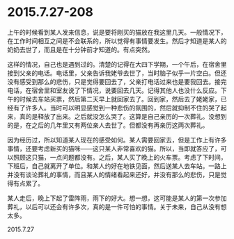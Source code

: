 2015.7.27-208
=============
上午的时候看到某人发来信息，说是要将刚买的猫放在我这里几天。一般情况下，在工作时间相互之间是不会联系的，所以觉得有事情要发生。然后才知道是某人的奶奶去世了，而且是在十分钟前才知道的。有点突然。

这样的情况，自己也是遇到过的。清楚的记得在大四下学期，一个午后，在宿舍里接到父亲的电话。电话里，父亲告诉我姥爷去世了，当时脑子似乎一片空白。但还没有感受到那么的悲伤，只是觉得要回去了，父亲打电话过来也是要我回去。接完电话，在宿舍里和室友说了下情况，说要回去几天。记得其他人也没什么反应。下午的时候去车站买票，然后第二天早上就回家去了。回到家，然后去了姥姥家，已经有了许多人。当时可以明显感觉到一种悲伤的氛围的，然后就抑制不住的哭了起来，真的是释放了出来。之后就没怎么哭了。这算是自己亲历的一次葬礼。没想到的是，在之后的几年里又有两位亲人去世了。但都没有再亲历这两次葬礼。

因为经历过，所以知道某人现在的感受如何。某人需要回家去，但是工作上有许多事情，还要考虑新买的猫咪——这只某人非常喜欢的猫。所以，当即就答应了，可以照顾这只猫，一点问题都没有。之后，某人买了晚上的火车票。考虑了下时间，下班后，自己就离开了单位。和某人约好在地铁见面，然后送某人去车站。一路上并没有谈论葬礼的事情，而且某人的情绪看起来还好，并没有那么的悲伤，只是觉得有点累了。

某人走后，晚上下起了雷阵雨，雨下的好大。想一想，这可能是某人的第一次参加葬礼，以后可以还会有许多次，真的是一件可怕的事情。关于未来，自己从没有想太多。

2015.7.27